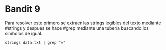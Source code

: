 # Bandit 9

Para resolver este primero se extraen las strings legibles del texto mediante #strings y despues se hace #grep mediante una tubería buscando los simbolos de igual.

``` strings data.txt | grep "=" ```
